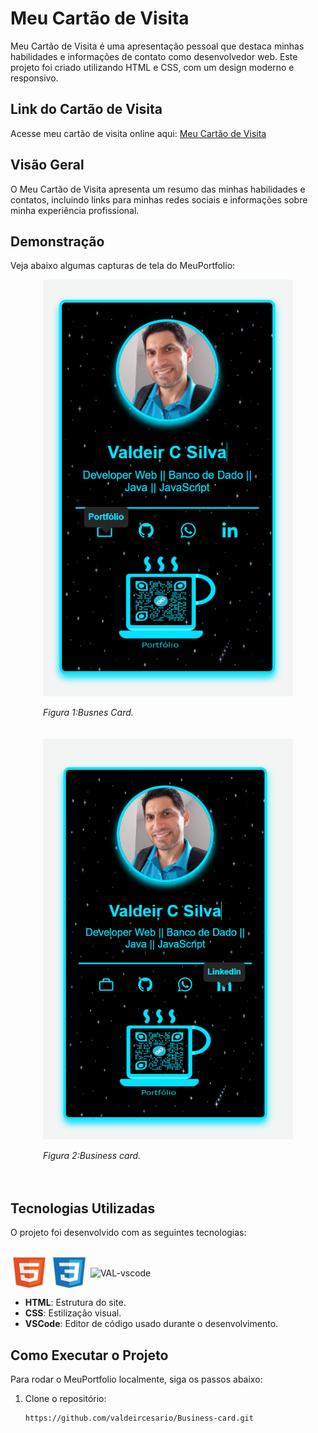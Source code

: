 # Meu Cartão de Visita

Meu Cartão de Visita é uma apresentação pessoal que destaca minhas habilidades e informações de contato como desenvolvedor web. Este projeto foi criado utilizando HTML e CSS, com um design moderno e responsivo.

## Link do Cartão de Visita

Acesse meu cartão de visita online aqui: [Meu Cartão de Visita](https://valdeircesario.github.io/Busines-card/)

## Visão Geral

O Meu Cartão de Visita apresenta um resumo das minhas habilidades e contatos, incluindo links para minhas redes sociais e informações sobre minha experiência profissional.

## Demonstração

Veja abaixo algumas capturas de tela do MeuPortfolio:

<div style="display: flex; flex-direction: column; align-items: center; justify-content: center;">
    <div style="margin-bottom: 20px;">
        <img src="card10.png" alt="Página Inicial" width="400">
        <p><em>Figura 1:Busnes Card.</em></p>
    </div>
    <div style="margin-bottom: 20px;">
        <img src="card11.png" alt="Seção Sobre Mim" width="400">
        <p><em>Figura 2:Business card.</em></p>
    </div>
    
</div>



## Tecnologias Utilizadas

O projeto foi desenvolvido com as seguintes tecnologias:
<div style="display: inline_block"><br>
        
  <img align="center" alt="VAL-HTML" height="50" width="60" src="https://raw.githubusercontent.com/devicons/devicon/master/icons/html5/html5-original.svg">
  <img align="center" alt="VAL-CSS" height="50" width="60" src="https://raw.githubusercontent.com/devicons/devicon/master/icons/css3/css3-original.svg">
  <img align="center" alt="VAL-vscode" height="50" width="60" src="https://cdn.jsdelivr.net/gh/devicons/devicon@latest/icons/vscode/vscode-original.svg" >
 

  
</div>
<P></P>

- **HTML**: Estrutura do site.
- **CSS**: Estilização visual.
- **VSCode**: Editor de código usado durante o desenvolvimento.

## Como Executar o Projeto

Para rodar o MeuPortfolio localmente, siga os passos abaixo:

1. Clone o repositório:
   ```bash
   https://github.com/valdeircesario/Business-card.git
